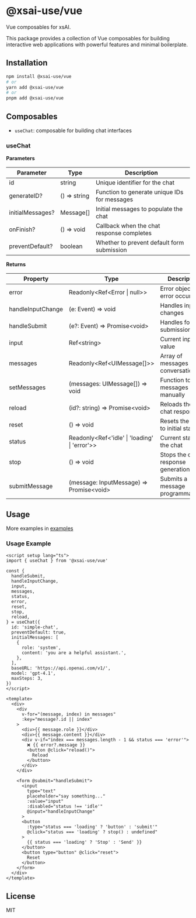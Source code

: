 # @xsai-use/vue

Vue composables for xsAI.

This package provides a collection of Vue composables for building interactive web applications with powerful features and minimal boilerplate.

## Installation

```bash
npm install @xsai-use/vue
# or
yarn add @xsai-use/vue
# or
pnpm add @xsai-use/vue
```

## Composables

- `useChat`: composable for building chat interfaces

### useChat

**Parameters**

| Parameter | Type | Description |
|-----------|------|-------------|
| id | string | Unique identifier for the chat |
| generateID? | () => string | Function to generate unique IDs for messages |
| initialMessages? | Message[] | Initial messages to populate the chat |
| onFinish? | () => void | Callback when the chat response completes |
| preventDefault? | boolean | Whether to prevent default form submission |

**Returns**

| Property | Type | Description |
|----------|------|-------------|
| error | Readonly\<Ref\<Error \| null\>\> | Error object if an error occurred |
| handleInputChange | (e: Event) => void | Handles input changes |
| handleSubmit | (e?: Event) => Promise\<void\> | Handles form submission |
| input | Ref\<string\> | Current input value |
| messages | Readonly\<Ref\<UIMessage[]\>\> | Array of messages in the conversation |
| setMessages | (messages: UIMessage[]) => void | Function to set messages manually |
| reload | (id?: string) => Promise\<void\> | Reloads the last chat response |
| reset | () => void | Resets the chat to initial state |
| status | Readonly\<Ref\<'idle' \| 'loading' \| 'error'\>\> | Current status of the chat |
| stop | () => void | Stops the current response generation |
| submitMessage | (message: InputMessage) => Promise\<void\> | Submits a message programmatically |

## Usage

More examples in [examples](https://github.com/moeru-ai/xsai-use/examples/vue)

### Usage Example

```vue
<script setup lang="ts">
import { useChat } from '@xsai-use/vue'

const {
  handleSubmit,
  handleInputChange,
  input,
  messages,
  status,
  error,
  reset,
  stop,
  reload,
} = useChat({
  id: 'simple-chat',
  preventDefault: true,
  initialMessages: [
    {
      role: 'system',
      content: 'you are a helpful assistant.',
    },
  ],
  baseURL: 'https://api.openai.com/v1/',
  model: 'gpt-4.1',
  maxSteps: 3,
})
</script>

<template>
  <div>
    <div
      v-for="(message, index) in messages"
      :key="message?.id || index"
    >
      <div>{{ message.role }}</div>
      <div>{{ message.content }}</div>
      <div v-if="index === messages.length - 1 && status === 'error'">
        ❌ {{ error?.message }}
        <button @click="reload()">
          Reload
        </button>
      </div>
    </div>

    <form @submit="handleSubmit">
      <input
        type="text"
        placeholder="say something..."
        :value="input"
        :disabled="status !== 'idle'"
        @input="handleInputChange"
      >
      <button
        :type="status === 'loading' ? 'button' : 'submit'"
        @click="status === 'loading' ? stop() : undefined"
      >
        {{ status === 'loading' ? 'Stop' : 'Send' }}
      </button>
      <button type="button" @click="reset">
        Reset
      </button>
    </form>
  </div>
</template>
```

## License

MIT
